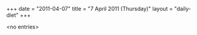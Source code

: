 +++
date = "2011-04-07"
title = "7 April 2011 (Thursday)"
layout = "daily-diet"
+++


\<no entries\>

